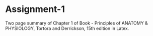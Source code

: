 # Assignment-1
Two page summary of Chapter 1 of Book - Principles of ANATOMY &amp; PHYSIOLOGY, Tortora and Derrickson, 15th edition in Latex.
